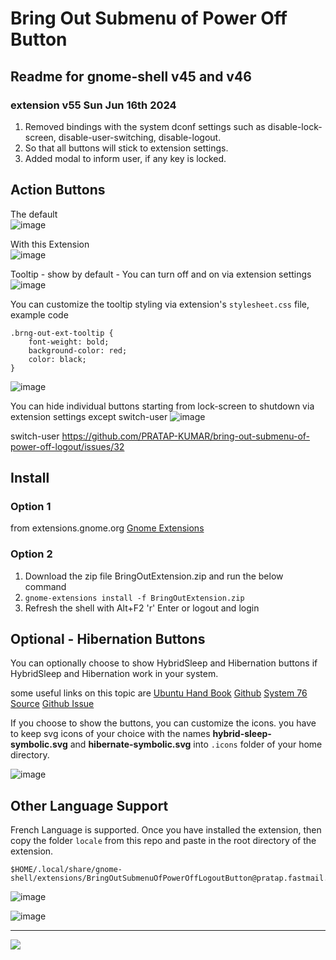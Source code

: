 # Bring Out Submenu of Power Off Button

## Readme for gnome-shell v45 and v46

### extension v55 Sun Jun 16th 2024

1. Removed bindings with the system dconf settings such as disable-lock-screen, disable-user-switching, disable-logout.
2. So that all buttons will stick to extension settings.
3. Added modal to inform user, if any key is locked.

## Action Buttons

The default  
![image](https://github.com/PRATAP-KUMAR/bring-out-submenu-of-power-off-logout/assets/40719899/a4635666-dded-4325-902f-1e7b61019780)

With this Extension  
![image](https://github.com/PRATAP-KUMAR/bring-out-submenu-of-power-off-logout/assets/40719899/a395f347-f1eb-441c-970d-ed09718f2bf2)

Tooltip - show by default - You can turn off and on via extension settings  
![image](https://github.com/PRATAP-KUMAR/bring-out-submenu-of-power-off-logout/assets/40719899/4af3c901-247b-4382-bb9c-17e77e7e0ecd)

You can customize the tooltip styling via extension's `stylesheet.css` file, example code

```
.brng-out-ext-tooltip {
    font-weight: bold;
    background-color: red;
    color: black;
}
```

![image](https://github.com/PRATAP-KUMAR/bring-out-submenu-of-power-off-logout/assets/40719899/df10b360-92cf-49cd-879c-eb190319ad82)

You can hide individual buttons starting from lock-screen to shutdown via extension settings except switch-user
![image](https://github.com/PRATAP-KUMAR/bring-out-submenu-of-power-off-logout/assets/40719899/683f0588-c04b-4a06-b2a2-3c5ca8dd300b)

switch-user https://github.com/PRATAP-KUMAR/bring-out-submenu-of-power-off-logout/issues/32

## Install

### Option 1

from extensions.gnome.org <a href="https://extensions.gnome.org/extension/2917/bring-out-submenu-of-power-offlogout-button/">Gnome Extensions</a>

### Option 2

1. Download the zip file BringOutExtension.zip and run the below command
2. `gnome-extensions install -f BringOutExtension.zip`
3. Refresh the shell with Alt+F2 'r' Enter or logout and login

## Optional - Hibernation Buttons

You can optionally choose to show HybridSleep and Hibernation buttons if HybridSleep and Hibernation work in your system.

some useful links on this topic are
<a href="https://ubuntuhandbook.org/index.php/2021/08/enable-hibernate-ubuntu-21-10/">Ubuntu Hand Book</a>
<a href="https://github.com/arelange/gnome-shell-extension-hibernate-status#hibernation-button-does-not-show-up-but-systemctl-hibernate-works">Github</a>
<a href="https://support.system76.com/articles/enable-hibernation/">System 76</a>
<a href="https://extensions.gnome.org/extension/755/hibernate-status-button/">Source</a>
<a href="https://github.com/PRATAP-KUMAR/bring-out-submenu-of-power-off-logout/issues/28">Github Issue</a>

If you choose to show the buttons, you can customize the icons. you have to keep svg icons of your choice
with the names **hybrid-sleep-symbolic.svg** and **hibernate-symbolic.svg** into `.icons` folder of your home directory.

![image](https://github.com/PRATAP-KUMAR/bring-out-submenu-of-power-off-logout/assets/40719899/32dc8d98-64d0-4f3e-ad48-b0bdc4fc95b4)

## Other Language Support

French Language is supported. Once you have installed the extension,
then copy the folder `locale` from this repo and paste in the root directory of the extension.

```
$HOME/.local/share/gnome-shell/extensions/BringOutSubmenuOfPowerOffLogoutButton@pratap.fastmail.fm
```

![image](https://github.com/PRATAP-KUMAR/bring-out-submenu-of-power-off-logout/assets/40719899/d5be0cc6-f22b-4dbc-9308-9efc14762237)

![image](https://github.com/PRATAP-KUMAR/bring-out-submenu-of-power-off-logout/assets/40719899/46798d46-dcb5-4b27-8d58-a10daac7222e)

<hr/>

<a href="https://www.buymeacoffee.com/pratappanabaka"><img src="https://img.buymeacoffee.com/button-api/?text=Buy me a coffee&emoji=☕&slug=pratappanabaka&button_colour=FFDD00&font_colour=000000&font_family=Lato&outline_colour=000000&coffee_colour=ffffff" /></a>
